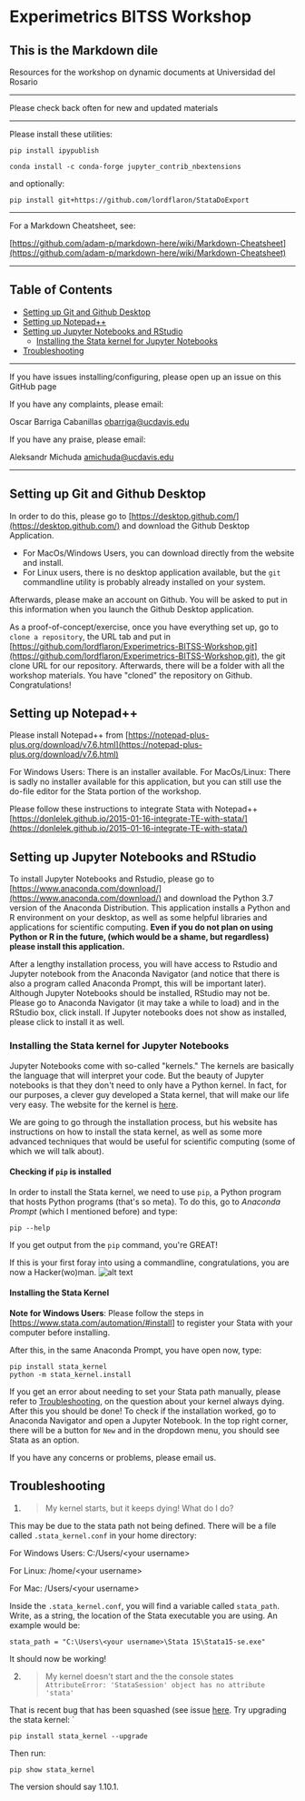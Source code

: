 # Experimetrics BITSS Workshop

## This is the Markdown dile 
Resources for the workshop on dynamic documents at Universidad del Rosario

---

Please check back often for new and updated materials

---
Please install these utilities:

`pip install ipypublish`

`conda install -c conda-forge jupyter_contrib_nbextensions`

and optionally:

`pip install git+https://github.com/lordflaron/StataDoExport`

---
For a Markdown Cheatsheet, see:

[https://github.com/adam-p/markdown-here/wiki/Markdown-Cheatsheet](https://github.com/adam-p/markdown-here/wiki/Markdown-Cheatsheet)

---
## Table of Contents

- [Setting up Git and Github Desktop](#Setting-up-Git-and-Github-Desktop)
- [Setting up Notepad++](#Setting-up-Notepad\+\+)
- [Setting up Jupyter Notebooks and RStudio](#Setting-up-Jupyter-Notebooks-and-RStudio)
  - [Installing the Stata kernel for Jupyter Notebooks](#Installing-the-Stata-kernel-for-Jupyter-Notebooks)
- [Troubleshooting](#Troubleshooting)

---
If you have issues installing/configuring, please open up an issue on this GitHub page

If you have any complaints, please email:

Oscar Barriga Cabanillas
obarriga@ucdavis.edu

If you have any praise, please email:

Aleksandr Michuda
amichuda@ucdavis.edu


---

## Setting up Git and Github Desktop

In order to do this, please go to [https://desktop.github.com/](https://desktop.github.com/) and download the Github Desktop Application.

- For MacOs/Windows Users, you can download directly from the website and install.
- For Linux users, there is no desktop application available, but the ```git``` commandline utility is probably already installed on your system.

Afterwards, please make an account on Github. You will be asked to put in this information when you launch the Github Desktop application.

As a proof-of-concept/exercise, once you have everything set up, go to ```clone a repository```, the URL tab and put in [https://github.com/lordflaron/Experimetrics-BITSS-Workshop.git](https://github.com/lordflaron/Experimetrics-BITSS-Workshop.git), the git clone URL for our repository. Afterwards, there will be a folder with all the workshop materials. You have "cloned" the repository on Github. Congratulations! 

## Setting up Notepad++ 

Please install Notepad++ from [https://notepad-plus-plus.org/download/v7.6.html](https://notepad-plus-plus.org/download/v7.6.html)

For Windows Users: There is an installer available.
For MacOs/Linux: There is sadly no installer available for this application, but you can still use the do-file editor for the Stata portion of the workshop.

Please follow these instructions to integrate Stata with Notepad++
[https://donlelek.github.io/2015-01-16-integrate-TE-with-stata/](https://donlelek.github.io/2015-01-16-integrate-TE-with-stata/)


## Setting up Jupyter Notebooks and RStudio

To install Jupyter Notebooks and Rstudio, please go to [https://www.anaconda.com/download/](https://www.anaconda.com/download/) and download the Python 3.7 version of the Anaconda Distribution. This application installs a Python and R environment on your desktop, as well as some helpful libraries and applications for scientific computing. **Even if you do not plan on using Python or R in the future, (which would be a shame, but regardless) please install this application.** 


After a lengthy installation process, you will have access to Rstudio and Jupyter notebook from the Anaconda Navigator (and notice that there is also a program called Anaconda Prompt, this will be important later). Although Jupyter Notebooks should be installed, RStudio may not be. Please go to Anaconda Navigator (it may take a while to load) and in the RStudio box, click install. If Jupyter notebooks does not show as installed, please click to install it as well.

### Installing the Stata kernel for Jupyter Notebooks

Jupyter Notebooks come with so-called "kernels." The kernels are basically the language that will interpret your code. But the beauty of Jupyter notebooks is that they don't need to only have a Python kernel. In fact, for our purposes, a clever guy developed a Stata kernel, that will make our life very easy. The website for the kernel is [here](https://kylebarron.github.io/stata_kernel/). 

We are going to go through the installation process, but his website has instructions on how to install the stata kernel, as well as some more advanced techniques that would be useful for scientific computing (some of which we will talk about).

#### Checking if ```pip``` is installed

In order to install the Stata kernel, we need to use ```pip```, a Python program that hosts Python programs (that's so meta). To do this, go to *Anaconda Prompt* (which I mentioned before) and type:

``` 
pip --help
```

If you get output from the ```pip``` command, you're GREAT!

If this is your first foray into using a commandline, congratulations, you are now a Hacker(wo)man.
![alt text](http://peroty.com/blog/wp-content/uploads/2015/06/HACKERMAN.png "You did it!")

#### Installing the Stata Kernel

**Note for Windows Users**: Please follow the steps in [https://www.stata.com/automation/#install] to register your Stata with your computer before installing. 

After this, in the same Anaconda Prompt, you have open now, type:

```
pip install stata_kernel
python -m stata_kernel.install
```

If you get an error about needing to set your Stata path manually, please refer to [Troubleshooting](#Troubleshooting), on the question about your kernel always dying. After this you should be done! To check if the installation worked, go to Anaconda Navigator and open a Jupyter Notebook. In the top right corner, there will be a button for ```New``` and in the dropdown menu, you should see Stata as an option.

If you have any concerns or problems, please email us.

## Troubleshooting

1. > My kernel starts, but it keeps dying! What do I do?

This may be due to the stata path not being defined. There will be a file called ```.stata_kernel.conf``` in your home directory:

For Windows Users: C:/Users/\<your username\>

For Linux: /home/\<your username\>

For Mac: /Users/\<your username\>

Inside the ```.stata_kernel.conf```, you will find a variable called ```stata_path```. Write, as a string, the location of the Stata executable you are using. An example would be:

```
stata_path = "C:\Users\<your username>\Stata 15\Stata15-se.exe"
```

It should now be working!

2. > My kernel doesn't start and the the console states `
AttributeError: 'StataSession' object has no attribute 'stata'`

That is recent bug that has been squashed (see issue [here](https://github.com/kylebarron/stata_kernel/issues/281). Try upgrading the stata kernel: `

```
pip install stata_kernel --upgrade
```

Then run:

```
pip show stata_kernel
```

The version should say 1.10.1.


  
